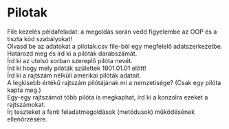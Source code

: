 # Pilotak
File kezelés példafeladat: a megoldás során vedd figyelembe az OOP és a tiszta kód szabályokat!  
Olvasd be az adatokat a pilotak.csv file-ból egy megfelelő adatszerkezetbe.  
Határozd meg és írd ki a pilóták darabszámát.  
Írd ki az utolsó sorban szereplő pilóta nevét.  
Írd ki hogy mely pilóták születtek 1901.01.01 előtt!  
Írd ki a rajtszám nélküli amerikai pilóták adatait.  
A legkisebb értékű rajtszám pilótájának mi a nemzetisége? (Csak egy pilóta kapta meg.)  
Egy-egy rajtszámot több pilóta is megkaphat, írd ki a konzolra ezeket a rajtszámokat.  
Írj teszteket a fenti feladatmegoldások (metódusok) működésének ellenőrzésére.
